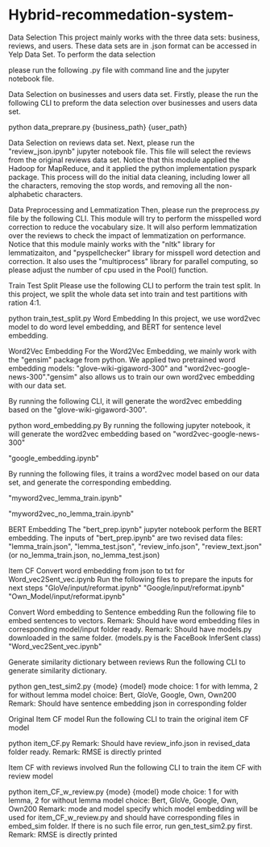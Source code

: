 # Hybrid-recommedation-system-


Data Selection
This project mainly works with the three data sets: business, reviews, and users. These data sets are in .json format can be accessed in Yelp Data Set. To perform the data selection

please run the following .py file with command line and the jupyter notebook file.

Data Selection on businesses and users data set.
Firstly, please the run the following CLI to preform the data selection over businesses and users data set.

 python data_preprare.py {business_path} {user_path}

Data Selection on reviews data set.
Next, please run the "review_json.ipynb" jupyter notebook file. This file will select the reviews from the original reviews data set. Notice that this module applied the Hadoop for MapReduce, and it applied the python implementation pyspark package. This process will do the initial data cleaning, including lower all the characters, removing the stop words, and removing all the non-alphabetic characters.

Data Preprocessing and Lemmatization
Then, please run the preprocess.py file by the following CLI. This module will try to perform the misspelled word correction to reduce the vocabulary size. It will also perform lemmatization over the reviews to check the impact of lemmatization on performance. Notice that this module mainly works with the "nltk" library for lemmatizaiton, and "pyspellchecker" library for misspell word detection and correction. It also uses the "multiprocess" library for parallel computing, so please adjust the number of cpu used in the Pool() function.

Train Test Split
Please use the following CLI to perform the train test split. In this project, we split the whole data set into train and test partitions with ration 4:1.

python train_test_split.py
Word Embedding
In this project, we use word2vec model to do word level embedding, and BERT for sentence level embedding.

Word2Vec Embedding
For the Word2Vec Embedding, we mainly work with the "gensim" package from python. We applied two pretrained word embedding models: "glove-wiki-gigaword-300" and "word2vec-google-news-300"."gensim" also allows us to train our own word2vec embedding with our data set.

By running the following CLI, it will generate the word2vec embedding based on the "glove-wiki-gigaword-300".

python word_embedding.py
By running the following jupyter notebook, it will generate the word2vec embedding based on "word2vec-google-news-300"

"google_embedding.ipynb"

By running the following files, it trains a word2vec model based on our data set, and generate the corresponding embedding.

"myword2vec_lemma_train.ipynb"

"myword2vec_no_lemma_train.ipynb"

BERT Embedding
The "bert_prep.ipynb" jupyter notebook perform the BERT embedding. The inputs of "bert_prep.ipynb" are two revised data files: "lemma_train.json", "lemma_test.json", "review_info.json", "review_text.json" (or no_lemma_train.json, no_lemma_test.json)

Item CF
Convert word embedding from json to txt for Word_vec2Sent_vec.ipynb
Run the following files to prepare the inputs for next steps "GloVe/input/reformat.ipynb" "Google/input/reformat.ipynb" "Own_Model/input/reformat.ipynb"

Convert Word embedding to Sentence embedding
Run the following file to embed sentences to vectors. Remark: Should have word embedding files in corresponding model/input folder ready. Remark: Should have models.py downloaded in the same folder. (models.py is the FaceBook InferSent class) "Word_vec2Sent_vec.ipynb"

Generate similarity dictionary between reviews
Run the following CLI to generate similarity dictionary.

python gen_test_sim2.py {mode} {model}
mode choice: 1 for with lemma, 2 for without lemma model choice: Bert, GloVe, Google, Own, Own200 Remark: Should have sentence embedding json in corresponding folder

Original Item CF model
Run the following CLI to train the original item CF model

 python item_CF.py
Remark: Should have review_info.json in revised_data folder ready. Remark: RMSE is directly printed

Item CF with reviews involved
Run the following CLI to train the item CF with review model

 python item_CF_w_review.py {mode} {model}
mode choice: 1 for with lemma, 2 for without lemma model choice: Bert, GloVe, Google, Own, Own200 Remark: mode and model specify which model embedding will be used for item_CF_w_review.py and should have corresponding files in embed_sim folder. If there is no such file error, run gen_test_sim2.py first. Remark: RMSE is directly printed
